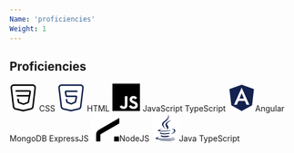 ```yaml
---
Name: 'proficiencies'
Weight: 1
---
```

## Proficiencies

![](./icons/css3.svg ) CSS ![](./icons/html5.svg) HTML ![](./icons/javascript.svg) JavaScript ![]()TypeScript ![](./icons/angular.svg)Angular ![]()MongoDB ![]()ExpressJS ![](./icons/nodejs.svg)NodeJS ![](./icons/java.svg)Java ![]()TypeScript
